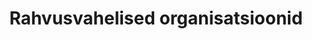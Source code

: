 ---
schema: default
title: Rahvusvahelised organisatsioonid
notes: 'Eestis asuvad valitsustevahelised rahvusvahelised organisatsioonid või muude rahvusvaheliste kokkulepetega loodud institutsioonid, nende juhid ja kontaktandmed.'
department: ''
category:
  - Government services
resources:
  - name: organisatsioonid.xml
    url: 'http:// http://opendata.vm.ee/organisatsioonid.xml'
    format: XML
  - name: organisatsioonid_schema.xml
    url: 'http://opendata.vm.ee/esindused_schema.xml'
    format: XML
license: 'http://creativecommons.org/licenses/by/3.0/'
date_issued: 26/03/2015
date_modified: 26/03/2015
organization: Välisministeerium
maintainer_name: Riina Talts
maintainer_email: Riina.Talts@mfa.ee
maintainer_phone: ''
legacy_url: 'https://opendata.riik.ee/en/dataset/rahvusvahelised-organisatsioonid'
---